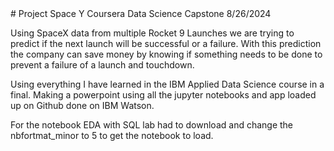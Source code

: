 <div data-iframe-width="150" data-iframe-height="270" data-share-badge-id="87467bf7-654e-4ec8-b5df-de1847eaf67c" data-share-badge-host="https://www.credly.com"></div><script type="text/javascript" async src="//cdn.credly.com/assets/utilities/embed.js"></script>
# Project Space Y
Coursera Data Science Capstone 8/26/2024

Using SpaceX data from multiple Rocket 9 Launches we are trying to predict if the next launch will be successful or a failure. With this prediction the company can save money by knowing if something needs to be done to prevent a failure of a launch and touchdown.

Using everything I have learned in the IBM Applied Data Science course in a final. Making a powerpoint using all the jupyter notebooks and app loaded up on Github done on IBM Watson.

For the notebook EDA with SQL lab had to download and change the nbfortmat_minor to 5 to get the notebook to load.
